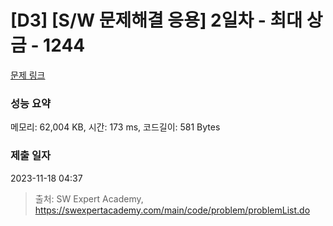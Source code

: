 # [D3] [S/W 문제해결 응용] 2일차 - 최대 상금 - 1244 

[문제 링크](https://swexpertacademy.com/main/code/problem/problemDetail.do?contestProbId=AV15Khn6AN0CFAYD) 

### 성능 요약

메모리: 62,004 KB, 시간: 173 ms, 코드길이: 581 Bytes

### 제출 일자

2023-11-18 04:37



> 출처: SW Expert Academy, https://swexpertacademy.com/main/code/problem/problemList.do